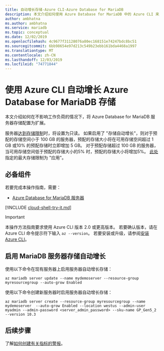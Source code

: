 ```yaml
---
title: 自动增长存储-Azure CLI-Azure Database for MariaDB
description: 本文介绍如何使用 Azure Database for MariaDB 中的 Azure CLI 来启用自动增长存储。
author: ambhatna
ms.author: ambhatna
ms.service: mariadb
ms.topic: conceptual
ms.date: 12/02/2019
ms.openlocfilehash: 4c9677f31128076a80ec168151e74247bdc8bc51
ms.sourcegitcommit: 6bb98654e97d213c549b23ebb161bda4468a1997
ms.translationtype: MT
ms.contentlocale: zh-CN
ms.lasthandoff: 12/03/2019
ms.locfileid: "74771844"
---
```

# <a name="auto-grow-azure-database-for-mariadb-storage-using-the-azure-cli"></a>使用 Azure CLI 自动增长 Azure Database for MariaDB 存储
本文介绍如何在不影响工作负荷的情况下，将 Azure Database for MariaDB 服务器存储配置为扩展。

服务器[达到存储限制](https://docs.microsoft.com/azure/mariadb/concepts-pricing-tiers#reaching-the-storage-limit)时，将设置为只读。 如果启用了 "存储自动增长"，则对于预配的存储空间小于 100 GB 的服务器，预配的存储大小将在可用存储空间超过 1 GB 或10% 的预配存储时立即增加 5 GB。 对于预配存储超过 100 GB 的服务器，当可用存储空间低于预配的存储大小的5% 时，预配的存储大小将增加5%。 [此处](https://docs.microsoft.com/azure/mariadb/concepts-pricing-tiers#storage)指定的最大存储限制为 "应用"。

## <a name="prerequisites"></a>必备组件
若要完成本操作指南，需要：
- [Azure Database for MariaDB 服务器](quickstart-create-mariadb-server-database-using-azure-cli.md)

[!INCLUDE [cloud-shell-try-it.md](../../includes/cloud-shell-try-it.md)]

> [!IMPORTANT]
> 本操作方法指南要求使用 Azure CLI 版本 2.0 或更高版本。 若要确认版本，请在 Azure CLI 命令提示符下输入 `az --version`。 若要安装或升级，请参阅[安装 Azure CLI]( /cli/azure/install-azure-cli)。

## <a name="enable-mariadb-server-storage-auto-grow"></a>启用 MariaDB 服务器存储自动增长

使用以下命令在现有服务器上启用服务器自动增长存储：

```azurecli-interactive
az mariadb server update --name mydemoserver --resource-group myresourcegroup --auto-grow Enabled
```

使用以下命令创建新服务器时启用服务器自动增长存储：

```azurecli-interactive
az mariadb server create --resource-group myresourcegroup --name mydemoserver  --auto-grow Enabled --location westus --admin-user myadmin --admin-password <server_admin_password> --sku-name GP_Gen5_2 --version 10.3
```

## <a name="next-steps"></a>后续步骤

了解[如何创建有关指标的警报](howto-alert-metric.md)。